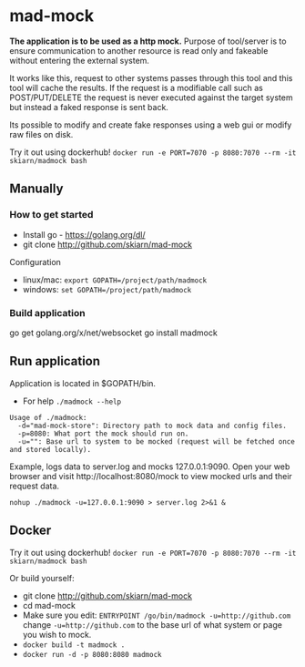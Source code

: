 # mad-mock
**The application is to be used as a http mock.**
Purpose of tool/server is to ensure communication to another resource is read only and fakeable without entering the external system. 

It works like this, request to other systems passes through this tool and this tool will cache the results. If the request is a modifiable call such as POST/PUT/DELETE the request is never executed against the target system but instead a faked response is sent back.

Its possible to modify and create fake responses using a web gui or modify raw files on disk.

Try it out using dockerhub!
`docker run -e PORT=7070 -p 8080:7070 --rm -it skiarn/madmock bash`

## Manually
### How to get started ###

* Install go - https://golang.org/dl/
* git clone http://github.com/skiarn/mad-mock

Configuration
* linux/mac: ```export GOPATH=/project/path/madmock```
* windows: ```set GOPATH=/project/path/madmock```

### Build application ###
go get golang.org/x/net/websocket
go install madmock

## Run application
Application is located in $GOPATH/bin.
* For help ```./madmock --help ```

```
Usage of ./madmock:
  -d="mad-mock-store": Directory path to mock data and config files.
  -p=8080: What port the mock should run on.
  -u="": Base url to system to be mocked (request will be fetched once and stored locally).
```

Example, logs data to server.log and mocks 127.0.0.1:9090.
Open your web browser and visit http://localhost:8080/mock to view mocked urls and their request data.
```
nohup ./madmock -u=127.0.0.1:9090 > server.log 2>&1 &
```

## Docker
Try it out using dockerhub!
`docker run -e PORT=7070 -p 8080:7070 --rm -it skiarn/madmock bash`

Or build yourself:
* git clone http://github.com/skiarn/mad-mock
* cd mad-mock
* Make sure you edit: ```ENTRYPOINT /go/bin/madmock -u=http://github.com``` change ```-u=http://github.com``` to the base url of what system or page you wish to mock.
* ```docker build -t madmock . ```
* ```docker run -d -p 8080:8080 madmock```
